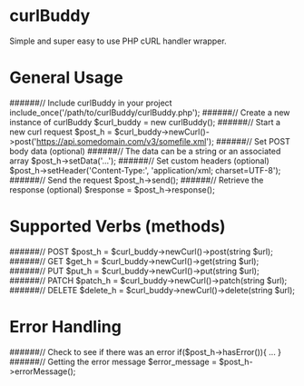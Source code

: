 # curlBuddy
Simple and super easy to use PHP cURL handler wrapper.

# General Usage
######// Include curlBuddy in your project
include_once('/path/to/curlBuddy/curlBuddy.php');
######// Create a new instance of curlBuddy
$curl_buddy = new curlBuddy();
######// Start a new curl request
$post_h = $curl_buddy->newCurl()->post('https://api.somedomain.com/v3/somefile.xml');
######// Set POST body data (optional)
######// The data can be a string or an associated array
$post_h->setData('<?xml version="1.0" encoding="UTF-8"?><request>...</request>');
######// Set custom headers (optional)
$post_h->setHeader('Content-Type:', 'application/xml; charset=UTF-8');
######// Send the request
$post_h->send();
######// Retrieve the response (optional)
$response = $post_h->response();

# Supported Verbs (methods)
######// POST
$post_h = $curl_buddy->newCurl()->post(string $url);
######// GET
$get_h = $curl_buddy->newCurl()->get(string $url);
######// PUT
$put_h = $curl_buddy->newCurl()->put(string $url);
######// PATCH
$patch_h = $curl_buddy->newCurl()->patch(string $url);
######// DELETE
$delete_h = $curl_buddy->newCurl()->delete(string $url);

# Error Handling
######// Check to see if there was an error
if($post_h->hasError()){ ... }
######// Getting the error message
$error_message = $post_h->errorMessage();
